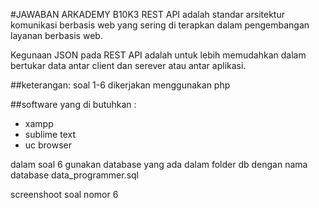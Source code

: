 #JAWABAN ARKADEMY B10K3
REST API adalah standar arsitektur komunikasi berbasis web yang sering di terapkan dalam pengembangan layanan berbasis web.

Kegunaan JSON pada REST API adalah untuk lebih memudahkan dalam bertukar data antar client dan serever atau antar aplikasi.

##keterangan:
soal 1-6 dikerjakan menggunakan php

##software yang di butuhkan :
* xampp
* sublime text
* uc browser

dalam soal 6 gunakan database yang ada dalam folder db dengan nama database data_programmer.sql

screenshoot soal nomor 6
